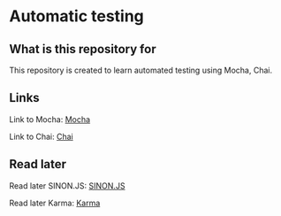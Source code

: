 # Automatic testing
## What is this repository for

This repository is created to learn automated testing using Mocha, Chai.

## Links

Link to Mocha: [Mocha](https://mochajs.org/)

Link to Chai: [Chai](https://www.chaijs.com/)

## Read later

Read later SINON.JS: [SINON.JS](https://sinonjs.org/)

Read later Karma: [Karma](https://karma-runner.github.io/latest/index.html)
